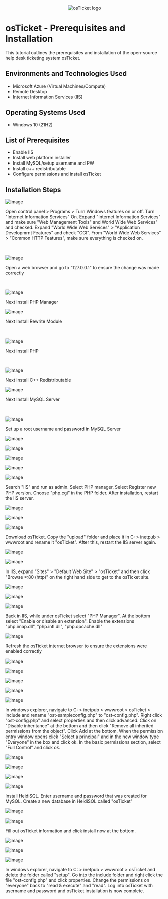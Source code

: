<p align="center">
<img src="https://i.imgur.com/Clzj7Xs.png" alt="osTicket logo"/>
</p>

<h1>osTicket - Prerequisites and Installation</h1>
This tutorial outlines the prerequisites and installation of the open-source help desk ticketing system osTicket.<br />

<h2>Environments and Technologies Used</h2>

- Microsoft Azure (Virtual Machines/Compute)
- Remote Desktop
- Internet Information Services (IIS)

<h2>Operating Systems Used </h2>

- Windows 10</b> (21H2)

<h2>List of Prerequisites</h2>

- Enable IIS
- Install web platform installer
- Install MySQL/setup username and PW
- Install c++ redistributable
- Configure permissions and install osTicket

<h2>Installation Steps</h2>

![image](https://github.com/Buddkyle/osticket-prereqs/assets/149748803/c11b01a0-3766-46b5-b639-1c98d8f79c40)

</p>
<p>
Open control panel > Programs > Turn Windows features on or off. Turn "Internet Information Services" On. Expand "Internet Information Services" and make sure "Web Management Tools" and World Wide Web Services" and checked. Expand "World Wide Web Services" > "Application Developmrnt Features" and check "CGI".
  From "World Wide Web Services" > "Common HTTP Features", make sure everything is checked on.
</p>
<br />

![image](https://github.com/Buddkyle/osticket-prereqs/assets/149748803/2f34c31c-197f-40e3-b7f9-1329f568d3ab)

</p>
<p>
Open a web browser and go to "127.0.0.1" to ensure the change was made correctly
</p>
<br />

![image](https://github.com/Buddkyle/osticket-prereqs/assets/149748803/49e7df93-836d-4fb7-a268-efa5a2ddf5b6)

</p>
<p>
Next Install PHP Manager
</p>

![image](https://github.com/Buddkyle/osticket-prereqs/assets/149748803/1a2ab673-b1cd-464d-93c1-3de3ce5fb488)

</p>
<p>
Next Install Rewrite Module
</p>
<br />

![image](https://github.com/Buddkyle/osticket-prereqs/assets/149748803/d5fd8b67-68a5-405d-85a8-2522c50a574a)

</p>
<p>
Next Install PHP
</p>
<br />

![image](https://github.com/Buddkyle/osticket-prereqs/assets/149748803/dc87ab60-3963-41ad-956e-cb31a5f23039)

</p>
<p>
Next Install C++ Redistributable
</p>

![image](https://github.com/Buddkyle/osticket-prereqs/assets/149748803/d3839472-e07e-4174-b889-934800fadf58)

</p>
<p>
Next Install MySQL Server
</p>
<br />

![image](https://github.com/Buddkyle/osticket-prereqs/assets/149748803/54c0108c-77b2-4441-98f5-a5432be6d582)

</p>
<p>
Set up a root username and password in MySQL Server
</p>

![image](https://github.com/Buddkyle/osticket-prereqs/assets/149748803/da1a90eb-7601-48d8-b702-797bb9b10e82)

![image](https://github.com/Buddkyle/osticket-prereqs/assets/149748803/522eb522-1e2c-49eb-be95-fb8c15736adf)

![image](https://github.com/Buddkyle/osticket-prereqs/assets/149748803/5cbc4f92-225f-4cbe-a83b-21ab5e5f1524)

![image](https://github.com/Buddkyle/osticket-prereqs/assets/149748803/a43dcbf9-4ac6-414d-8402-b7279f8d1536)

![image](https://github.com/Buddkyle/osticket-prereqs/assets/149748803/8af9a6cc-5024-48c1-b7b9-6390fc9b84dd)


</p>
<p>
Search "IIS" and run as admin. 
  Select PHP manager. 
  Select Register new PHP version. 
  Choose "php.cgi" in the PHP folder. 
  After installation, restart the IIS server.
</p>

![image](https://github.com/Buddkyle/osticket-prereqs/assets/149748803/cbb272f0-72cc-4f8c-b8fb-f34768ef7348)

![image](https://github.com/Buddkyle/osticket-prereqs/assets/149748803/53dd1578-d088-428d-997c-482dbd566b04)

![image](https://github.com/Buddkyle/osticket-prereqs/assets/149748803/16c225cd-7afc-4c83-affb-a712da1776f0)

</p>
<p>
Download osTicket. Copy the "upload" folder and place it in C: > inetpub > wwwroot and rename it "osTicket". After this, restart the IIS server again.
</p>

![image](https://github.com/Buddkyle/osticket-prereqs/assets/149748803/5d8b5afd-34ea-45cf-b8f2-56bc920eb687)

![image](https://github.com/Buddkyle/osticket-prereqs/assets/149748803/e8325821-351e-4e25-bdc3-fa3ba7990fab)

</p>
<p>
In IIS, expand "Sites" > "Default Web Site" > "osTicket" and then click "Browse *:80 (http)" on the right hand side to get to the osTicket site.
</p>

![image](https://github.com/Buddkyle/osticket-prereqs/assets/149748803/3af39db0-fe2e-45cd-81f5-c72188667c7d)

![image](https://github.com/Buddkyle/osticket-prereqs/assets/149748803/a087a0cc-857a-4085-a0e6-412a3bd3156b)

![image](https://github.com/Buddkyle/osticket-prereqs/assets/149748803/33f0b8cc-6a48-401c-801f-a9ca79c1fbcd)

</p>
<p>
Back in IIS, while under osTicket select "PHP Manager". At the bottom select "Enable or disable an extension". Enable the extensions "php.imap.dll", "php.intl.dll", "php.opcache.dll"
</p>

![image](https://github.com/Buddkyle/osticket-prereqs/assets/149748803/3fa3176e-5c1d-4ce4-9654-5ba37d596257)

</p>
<p>
Refresh the osTicket internet browser to ensure the extensions were enabled correctly
</p>

![image](https://github.com/Buddkyle/osticket-prereqs/assets/149748803/734ea414-500f-4fb6-a7b7-1593d67741ee)

![image](https://github.com/Buddkyle/osticket-prereqs/assets/149748803/92d701e8-57d8-42ef-99e0-474b5a9eef1e)

![image](https://github.com/Buddkyle/osticket-prereqs/assets/149748803/4036dbd2-7558-4012-8a8a-53fb171e9129)

![image](https://github.com/Buddkyle/osticket-prereqs/assets/149748803/2bf1c24a-1513-4819-b547-077f0536157f)

![image](https://github.com/Buddkyle/osticket-prereqs/assets/149748803/859400dd-e482-4861-b19f-1ab0c43a35a9)


</p>
<p>
In windows explorer, navigate to C: > inetpub > wwwroot > osTicket > include and rename "ost-sampleconfig.php" to "ost-config.php". Right click "ost-config.php" and select properties and then click advanced. Click on "Disable inheritance" at the bottom and then click "Remove all inherited permissions from the object". Click Add at the bottom. When the permission entry window opens click "Select a principal" and in the new window type "Everyone" in the box and click ok. In the basic permissions section, select "Full Control" and click ok.
</p>

![image](https://github.com/Buddkyle/osticket-prereqs/assets/149748803/b93dc6ae-301c-4daa-8d60-bdd151546ce3)

![image](https://github.com/Buddkyle/osticket-prereqs/assets/149748803/290e4a28-c03b-443a-8e1d-7cecd6f23bed)

![image](https://github.com/Buddkyle/osticket-prereqs/assets/149748803/23d4d26c-72bb-44f5-abab-4400e17ed5fd)

![image](https://github.com/Buddkyle/osticket-prereqs/assets/149748803/d23bf600-97e8-4d2a-95fa-af66ce50890b)

</p>
<p>
Install HeidiSQL. Enter username and password that was created for MySQL. Create a new database in HeidiSQL called "osTicket"
</p>

![image](https://github.com/Buddkyle/osticket-prereqs/assets/149748803/0dd0b14e-084e-4389-8feb-f1528ec68fdb)

![image](https://github.com/Buddkyle/osticket-prereqs/assets/149748803/33f84def-100b-4bbb-8f39-587d8195552b)

</p>
<p>
Fill out osTicket information and click install now at the bottom.
</p>

![image](https://github.com/Buddkyle/osticket-prereqs/assets/149748803/ca7f3183-06ab-4170-bfc2-b999477da341)

![image](https://github.com/Buddkyle/osticket-prereqs/assets/149748803/c82a0a93-a576-4a09-b4f4-90ac0e9d7833)

![image](https://github.com/Buddkyle/osticket-prereqs/assets/149748803/7833f9d6-a85e-461d-a43f-f60849b4dc8c)

</p>
<p>
In windows explorer, navigate to C: > inetpub > wwwroot > osTicket and delete the folder called "setup". Go into the include folder and right click the file "ost-config.php" and click properties. Change the permissions on "everyone" back to "read & execute" and "read". Log into osTicket with username and password and osTicket installation is now complete.
</p>
<br />
